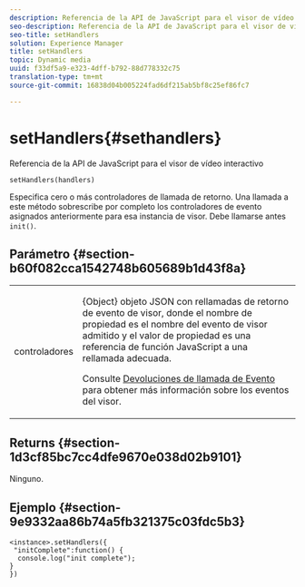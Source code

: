 ```yaml
---
description: Referencia de la API de JavaScript para el visor de vídeo interactivo
seo-description: Referencia de la API de JavaScript para el visor de vídeo interactivo
seo-title: setHandlers
solution: Experience Manager
title: setHandlers
topic: Dynamic media
uuid: f33df5a9-e323-4dff-b792-88d778332c75
translation-type: tm+mt
source-git-commit: 16838d04b005224fad6df215ab5bf8c25ef86fc7

---
```



# setHandlers{#sethandlers}

Referencia de la API de JavaScript para el visor de vídeo interactivo

`setHandlers(handlers)`

Especifica cero o más controladores de llamada de retorno. Una llamada a este método sobrescribe por completo los controladores de evento asignados anteriormente para esa instancia de visor. Debe llamarse antes `init()`.

## Parámetro {#section-b60f082cca1542748b605689b1d43f8a}

<table id="table_98A620DAE2C340FA97BF7204AE023CC8"> 
 <tbody> 
  <tr> 
   <td colname="col1"> <p> <span class="codeph"> <span class="varname"> controladores </span></span> </p> </td> 
   <td colname="col2"> <p> <span class="codeph"> {Object} </span> objeto JSON con rellamadas de retorno de evento de visor, donde el nombre de propiedad es el nombre del evento de visor admitido y el valor de propiedad es una referencia de función JavaScript a una rellamada adecuada. </p> <p>Consulte <a href="../../../c-html5-aem-asset-viewers/c-html5-aem-int-video/c-html5-aem-int-video-event-callbacks.md#concept-66d5996f2b1b44cab3d5264cda5c50cd" format="dita" scope="local"> Devoluciones de llamada de Evento </a> para obtener más información sobre los eventos del visor. </p> </td> 
  </tr> 
 </tbody> 
</table>

## Returns {#section-1d3cf85bc7cc4dfe9670e038d02b9101}

Ninguno.

## Ejemplo {#section-9e9332aa86b74a5fb321375c03fdc5b3}

```
<instance>.setHandlers({ 
 "initComplete":function() { 
  console.log("init complete"); 
} 
})
```

